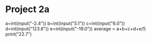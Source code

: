 # Project 2a

a=int(input("-2.4"))
b=int(input("5.1"))
c=int(input("6.0"))
d=int(input("123.8"))
e=int(input("-19.0"))
average = a+b+c+d+e/5
print("22.7")
